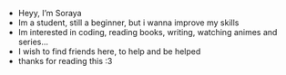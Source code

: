 - Heyy, I’m Soraya
- Im a student, still a beginner, but i wanna improve my skills
- Im interested in coding, reading books, writing, watching animes and series...
- I wish to find friends here, to help and be helped
- thanks for reading this :3

<!---
Soraya2972002/Soraya2972002 is a ✨ special ✨ repository because its `README.md` (this file) appears on your GitHub profile.
You can click the Preview link to take a look at your changes.
--->
